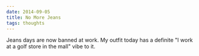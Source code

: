 ```yaml
---
date: 2014-09-05
title: No More Jeans
tags: thoughts
---
```


Jeans days are now banned at work. My outfit today has a definite "I work at a golf store in the mall" vibe to it.
